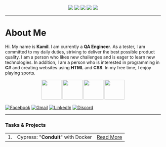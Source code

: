 <p align="center">
<img src="https://komarev.com/ghpvc/?username=LosKamilos91&color=ff69b4&style=for-the-badge"/>
<img src="https://img.shields.io/github/followers/LosKamilos91?style=for-the-badge"/>
<img src="https://img.shields.io/github/stars/LosKamilos91?color=%23FECC00&style=for-the-badge"/>
<img src="https://img.shields.io/badge/Programming%20level-Junior-green?style=for-the-badge"/>
<img src="https://img.shields.io/badge/QA Engineer%20-Junior-orange?style=for-the-badge"/>
</p>

---

# About Me
Hi. My name is **Kamil**. I am currently a **QA Engineer**. As a tester, I am committed to my daily duties, striving to deliver the best possible product quality. I am a person who likes new challenges and is eager to learn new technologies. In addition, I am a person who is interested in programming in **C#** and creating websites using **HTML** and **CSS**. In my free time, I enjoy playing sports.

<p align="center">
<img width="64" src="https://cdn-icons-png.flaticon.com/512/502/502142.png">
<img width="64" src="https://cdn-icons-png.flaticon.com/512/3379/3379077.png">
<img width="64" src="https://cdn-icons-png.flaticon.com/512/2964/2964514.png">
<img width="64" src="https://cdn-icons-png.flaticon.com/512/1005/1005142.png">
</p>

<a href="https://www.facebook.com/kamil.orzechowski.39">![Facebook](https://img.shields.io/badge/Facebook-%231877F2.svg?style=flat-square&logo=Facebook&logoColor=white)</a>
<a href="mailto:k.orzechowski.dev@gmail.com?">![Gmail](https://img.shields.io/badge/Gmail-D14836?style=flat-square&logo=gmail&logoColor=white)</a>
<a href="https://www.linkedin.com/in/kamil-orzechowski-0b76121ab">![LinkedIn](https://img.shields.io/badge/linkedin-%230077B5.svg?style=flat-square&logo=linkedin&logoColor=white)</a>
<a href="https://discord.com/channels/LosKamilos#8157">![Discord](https://img.shields.io/badge/Discord-%237289DA.svg?style=flat-square&logo=discord&logoColor=white)</a>

---

### Tasks & Projects
<table>
	<tr>
		<td>1.</td>
		<td>Cypress: "<b>Conduit</b>" with Docker</td>
		<td><a href="https://github.com/LosKamilos91/qa_cypress_e2e_project">Read More</a></td>
	</tr>
</table>
